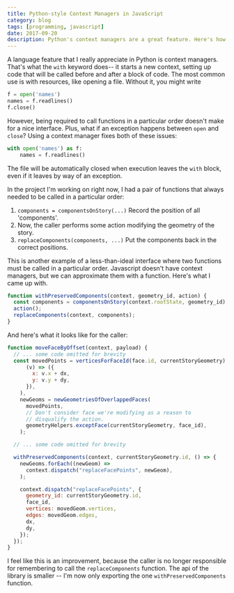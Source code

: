 ```yaml
---
title: Python-style Context Managers in JavaScript
category: blog
tags: [programming, javascript]
date: 2017-09-20
description: Python's context managers are a great feature. Here's how to approximate them in JavaScript.
---
```


A language feature that I really appreciate in Python is context managers. That's what the `with` keyword does-- it starts a new context, setting up code that will be called before and after a block of code. The most common use is with resources, like opening a file. Without it, you might write

```python
f = open('names')
names = f.readlines()
f.close()
```

However, being required to call functions in a particular order doesn't make for a nice interface. Plus, what if an exception happens between `open` and `close`? Using a context manager fixes both of these issues:

```python
with open('names') as f:
    names = f.readlines()
```

The file will be automatically closed when execution leaves the `with` block, even if it leaves by way of an exception.

In the project I'm working on right now, I had a pair of functions that always needed to be called in a particular order:

1. `components = componentsOnStory(...)` Record the position of all 'components'.
2. Now, the caller performs some action modifying the geometry of the story.
3. `replaceComponents(components, ...)` Put the components back in the correct positions.

This is another example of a less-than-ideal interface where two functions must be called in a particular order. Javascript doesn't have context managers, but we can approximate them with a function. Here's what I came up with.

```javascript
function withPreservedComponents(context, geometry_id, action) {
  const components = componentsOnStory(context.rootState, geometry_id);
  action();
  replaceComponents(context, components);
}
```

And here's what it looks like for the caller:

```javascript
function moveFaceByOffset(context, payload) {
  // ... some code omitted for brevity
  const movedPoints = verticesForFaceId(face.id, currentStoryGeometry).map(
      (v) => ({
        x: v.x + dx,
        y: v.y + dy,
      }),
    ),
    newGeoms = newGeometriesOfOverlappedFaces(
      movedPoints,
      // Don't consider face we're modifying as a reason to
      // disqualify the action.
      geometryHelpers.exceptFace(currentStoryGeometry, face_id),
    );

  // ... some code omitted for brevity

  withPreservedComponents(context, currentStoryGeometry.id, () => {
    newGeoms.forEach((newGeom) =>
      context.dispatch("replaceFacePoints", newGeom),
    );

    context.dispatch("replaceFacePoints", {
      geometry_id: currentStoryGeometry.id,
      face_id,
      vertices: movedGeom.vertices,
      edges: movedGeom.edges,
      dx,
      dy,
    });
  });
}
```

I feel like this is an improvement, because the caller is no longer responsible for remembering to call the `replaceComponents` function. The api of the library is smaller -- I'm now only exporting the one `withPreservedComponents` function.
